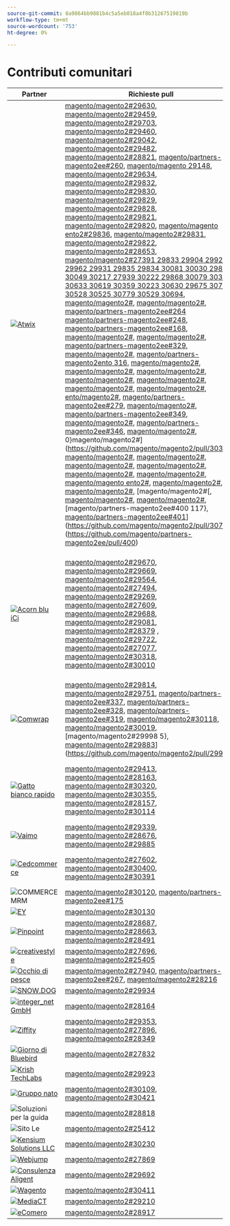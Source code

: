 ```yaml
---
source-git-commit: 8a9864bb9881b4c5a5eb018a4f8b31267519819b
workflow-type: tm+mt
source-wordcount: '753'
ht-degree: 0%

---
```

# Contributi comunitari

| Partner | Richieste pull | Problemi GitHub correlati |
| ------- | ------- | ------- |
| <a target="_blank" href="https://partners.magento.com/portal/directory/?query=Atwix"><img alt="Atwix" src="https://avatars3.githubusercontent.com/t/2617739?s=400&v=4"></a> | [magento/magento2#29630](https://github.com/magento/magento2/pull/29630), [magento/magento2#29459](https://github.com/magento/magento2/pull/29459), [magento/magento2#29703](https://github.com/magento/magento2/pull/29703), [magento/magento2#29460](https://github.com/magento/magento2/pull/29460), [magento/magento2#29042](https://github.com/magento/magento2/pull/29042), [magento/magento2#29482](https://github.com/magento/magento2/pull/29482), [magento/magento2#28821](https://github.com/magento/magento2/pull/28821), [magento/partners-magento2ee#260](https://github.com/magento/partners-magento2ee/pull/260), [magento/magento 29148](https://github.com/magento/magento2/pull/29148), [magento/magento2#29634](https://github.com/magento/magento2/pull/29634), [magento/magento2#29832](https://github.com/magento/magento2/pull/29832), [magento/magento2#29830](https://github.com/magento/magento2/pull/29830), [magento/magento2#29829](https://github.com/magento/magento2/pull/29829), [magento/magento2#29828](https://github.com/magento/magento2/pull/29828), [magento/magento2#29821](https://github.com/magento/magento2/pull/29821), [magento/magento2#29820](https://github.com/magento/magento2/pull/29820), [magento/magento ento2#29836](https://github.com/magento/magento2/pull/29836), [magento/magento2#29831](https://github.com/magento/magento2/pull/29831), [magento/magento2#29822](https://github.com/magento/magento2/pull/29822), [magento/magento2#28653](https://github.com/magento/magento2/pull/28653), [magento/magento2#27391 29833 29904 29929 29962 29931 29835 29834 30081 30030 29827 30049 30217 27939 30222 29868 30079 30317 30633 30619 30359 30223 30630 29675 30777 30528 30525 30779 30529 30694](https://github.com/magento/magento2/pull/27391), [magento/magento2#](https://github.com/magento/magento2/pull/29833), [magento/magento2#](https://github.com/magento/magento2/pull/29904), [magento/partners-magento2ee#264](https://github.com/magento/partners-magento2ee/pull/264) [magento/partners-magento2ee#248](https://github.com/magento/partners-magento2ee/pull/248), [magento/partners-magento2ee#168](https://github.com/magento/partners-magento2ee/pull/168), [magento/magento2#](https://github.com/magento/magento2/pull/29929), [magento/magento2#](https://github.com/magento/magento2/pull/29962), [magento/partners-magento2ee#329](https://github.com/magento/partners-magento2ee/pull/329), [magento/magento2#](https://github.com/magento/magento2/pull/29931), [magento/partners-magento2ento 316](https://github.com/magento/partners-magento2ee/pull/316), [magento/magento2#](https://github.com/magento/magento2/pull/29835), [magento/magento2#](https://github.com/magento/magento2/pull/29834), [magento/magento2#](https://github.com/magento/magento2/pull/30081), [magento/magento2#](https://github.com/magento/magento2/pull/30030), [magento/magento2#](https://github.com/magento/magento2/pull/29827), [magento/magento2#](https://github.com/magento/magento2/pull/30049), [magento/magento2#](https://github.com/magento/magento2/pull/30217), [ ento/magento2#](https://github.com/magento/magento2/pull/27939), [magento/partners-magento2ee#279](https://github.com/magento/partners-magento2ee/pull/279), [magento/magento2#](https://github.com/magento/magento2/pull/30222), [magento/partners-magento2ee#349](https://github.com/magento/partners-magento2ee/pull/349), [magento/magento2#](https://github.com/magento/magento2/pull/29868), [magento/partners-magento2ee#346](https://github.com/magento/partners-magento2ee/pull/346), [magento/magento2#](https://github.com/magento/magento2/pull/30079), 0}magento/magento2#](https://github.com/magento/magento2/pull/30317), [magento/magento2#](https://github.com/magento/magento2/pull/30633), [magento/magento2#](https://github.com/magento/magento2/pull/30619), [magento/magento2#](https://github.com/magento/magento2/pull/30359), [magento/magento2#](https://github.com/magento/magento2/pull/30223), [magento/magento2#](https://github.com/magento/magento2/pull/30630), [magento/magento2#](https://github.com/magento/magento2/pull/29675), [magento/magento ento2#](https://github.com/magento/magento2/pull/30777), [magento/magento2#](https://github.com/magento/magento2/pull/30528), [magento/magento2#](https://github.com/magento/magento2/pull/30525), [magento/magento2#[, [magento/magento2#](https://github.com/magento/magento2/pull/30529), [magento/magento2#](https://github.com/magento/magento2/pull/30694), [magento/partners-magento2ee#400 117}, [magento/partners-magento2ee#401](https://github.com/magento/partners-magento2ee/pull/401)](https://github.com/magento/magento2/pull/30779)](https://github.com/magento/partners-magento2ee/pull/400) | [magento/magento2#29649](https://github.com/magento/magento2/issues/29649), [magento/magento2#29712](https://github.com/magento/magento2/issues/29712), [magento/magento2#29501](https://github.com/magento/magento2/issues/29501), [magento/magento2#29145](https://github.com/magento/magento2/issues/29145), [magento/magento2#29500](https://github.com/magento/magento2/issues/29500), [magento/magento2#28520](https://github.com/magento/magento2/issues/28520), [magento/magento2#28558](https://github.com/magento/magento2/issues/28558), [magento/magento2#29648](https://github.com/magento/magento2/issues/29648), [magento/magento2#29843](https://github.com/magento/magento2/issues/29843) , [magento/magento2#29845](https://github.com/magento/magento2/issues/29845), [magento/magento2#29846](https://github.com/magento/magento2/issues/29846), [magento/magento2#29847](https://github.com/magento/magento2/issues/29847), [magento/magento2#29824](https://github.com/magento/magento2/issues/29824), [magento/magento2#29823](https://github.com/magento/magento2/issues/29823), [magento/magento2#29841](https://github.com/magento/magento2/issues/29841), [magento/magento2#29844](https://github.com/magento/magento2/issues/29844), [magento/magento2#29825{3 3}, [magento/magento2#29531](https://github.com/magento/magento2/issues/29531), [magento/magento2#29601](https://github.com/magento/magento2/issues/29601), [magento/magento2#29839 28551 29940 29982 29941 29842 29838 30103 30032 29848 30058 30031 30061 30561 30469 30468 30372 30683 30624 29168 30783 30916 30917 30782 30926 30625 30474](https://github.com/magento/magento2/issues/29839), [magento/partners-magento2ee#](https://github.com/magento/partners-magento2ee/issues/28551), [magento/magento2#](https://github.com/magento/magento2/issues/29940), [magento/magento2#](https://github.com/magento/magento2/issues/29982), [magento/magento2#](https://github.com/magento/magento2/issues/29941), [magento/magento2#](https://github.com/magento/magento2/issues/29842), [magento/magento2#](https://github.com/magento/magento2/issues/29838), [magento/magento2#](https://github.com/magento/magento2/issues/30103), [magento/magento2#](https://github.com/magento/magento2/issues/30032), [magento/magento2#](https://github.com/magento/magento2/issues/29848), [magento/magento2#](https://github.com/magento/magento2/issues/30058), [magento/magento2#](https://github.com/magento/magento2/issues/30031), [magento/magento2#](https://github.com/magento/magento2/issues/30061), [magento/magento/magento ento2#](https://github.com/magento/magento2/issues/30561), [magento/magento2#](https://github.com/magento/magento2/issues/30469), [magento/magento2#](https://github.com/magento/magento2/issues/30468), [magento/magento2#](https://github.com/magento/magento2/issues/30372), [magento/magento2#](https://github.com/magento/magento2/issues/30683), [magento/magento2#](https://github.com/magento/magento2/issues/30624), [magento/magento2#](https://github.com/magento/magento2/issues/29168), [magento/magento2#](https://github.com/magento/magento2/issues/30783), [magento/magento2#](https://github.com/magento/magento2/issues/30916), [magento/magento2#](https://github.com/magento/magento2/issues/30917), [magento/magento2#](https://github.com/magento/magento2/issues/30782), [magento/magento2#](https://github.com/magento/magento2/issues/30926), [magento/magento2#](https://github.com/magento/magento2/issues/30625), [magento/partners-magento2ee#](https://github.com/magento/partners-magento2ee/issues/30474), [magento/partners-magento2ee#410](https://github.com/magento/partners-magento2ee/issues/410)](https://github.com/magento/magento2/issues/29825) |
| <a target="_blank" href="https://solutionpartners.adobe.com/s/directory/detail/blue+acorn+ici"><img alt="Acorn blu iCi" src="https://avatars0.githubusercontent.com/t/2916141?s=400&v=4"></a> | [magento/magento2#29670](https://github.com/magento/magento2/pull/29670), [magento/magento2#29669](https://github.com/magento/magento2/pull/29669), [magento/magento2#29564](https://github.com/magento/magento2/pull/29564), [magento/magento2#27494](https://github.com/magento/magento2/pull/27494), [magento/magento2#29269](https://github.com/magento/magento2/pull/29269), [magento/magento2#27609](https://github.com/magento/magento2/pull/27609), [magento/magento2#29688](https://github.com/magento/magento2/pull/29688), [magento/magento2#29081](https://github.com/magento/magento2/pull/29081), [magento/magento2#28379](https://github.com/magento/magento2/pull/28379) , [magento/magento2#29722](https://github.com/magento/magento2/pull/29722), [magento/magento2#27077](https://github.com/magento/magento2/pull/27077), [magento/magento2#30318](https://github.com/magento/magento2/pull/30318), [magento/magento2#30010](https://github.com/magento/magento2/pull/30010) | [magento/magento2#29672](https://github.com/magento/magento2/issues/29672), [magento/magento2#29673](https://github.com/magento/magento2/issues/29673), [magento/magento2#29679](https://github.com/magento/magento2/issues/29679), [magento/magento2#29537](https://github.com/magento/magento2/issues/29537), [magento/magento2#25595](https://github.com/magento/magento2/issues/25595), [magento/magento2#29689](https://github.com/magento/magento2/issues/29689), [magento/magento2#28154](https://github.com/magento/magento2/issues/28154), [magento/magento2#28428](https://github.com/magento/magento2/issues/28428), [magento/magento2#27397](https://github.com/magento/magento2/issues/27397) , [magento/magento2#29729](https://github.com/magento/magento2/issues/29729), [magento/magento2#29558](https://github.com/magento/magento2/issues/29558), [magento/magento2#25110](https://github.com/magento/magento2/issues/25110), [magento/magento2#25886](https://github.com/magento/magento2/issues/25886), [magento/magento2#28286](https://github.com/magento/magento2/issues/28286), [magento/magento2#30009](https://github.com/magento/magento2/issues/30009) |
| <a target="_blank" href="https://partners.magento.com/portal/directory/?query=Comwrap"><img alt="Comwrap" src="https://avatars3.githubusercontent.com/t/2637428?s=400&v=4"></a> | [magento/magento2#29814](https://github.com/magento/magento2/pull/29814), [magento/magento2#29751](https://github.com/magento/magento2/pull/29751), [magento/partners-magento2ee#337](https://github.com/magento/partners-magento2ee/pull/337), [magento/partners-magento2ee#328](https://github.com/magento/partners-magento2ee/pull/328), [magento/partners-magento2ee#319](https://github.com/magento/partners-magento2ee/pull/319), [magento/magento2#30118](https://github.com/magento/magento2/pull/30118), [magento/magento2#30019](https://github.com/magento/magento2/pull/30019), [magento/magento2#29998 5}, [magento/magento2#29883](https://github.com/magento/magento2/pull/29883)](https://github.com/magento/magento2/pull/29998) | [magento/magento2#29718](https://github.com/magento/magento2/issues/29718), [magento/magento2#29372](https://github.com/magento/magento2/issues/29372), [magento/magento2#29927](https://github.com/magento/magento2/issues/29927), [magento/magento2#29930](https://github.com/magento/magento2/issues/29930), [magento/magento2#29926](https://github.com/magento/magento2/issues/29926), [magento/magento2#29880](https://github.com/magento/magento2/issues/29880) |
| <a target="_blank" href="https://solutionpartners.adobe.com/s/directory/detail/fast+white+cat"><img alt="Gatto bianco rapido" src="https://avatars0.githubusercontent.com/t/3579504?s=400&v=4"></a> | [magento/magento2#29413](https://github.com/magento/magento2/pull/29413), [magento/magento2#28163](https://github.com/magento/magento2/pull/28163), [magento/magento2#30320](https://github.com/magento/magento2/pull/30320), [magento/magento2#30355](https://github.com/magento/magento2/pull/30355), [magento/magento2#28157](https://github.com/magento/magento2/pull/28157), [magento/magento2#30114](https://github.com/magento/magento2/pull/30114) | [magento/magento2#24060](https://github.com/magento/magento2/issues/24060), [magento/magento2#13401](https://github.com/magento/magento2/issues/13401), [magento/magento2#11175](https://github.com/magento/magento2/issues/11175), [magento/magento2#30296](https://github.com/magento/magento2/issues/30296), [magento/magento2#22503](https://github.com/magento/magento2/issues/22503), [magento/magento2#24091](https://github.com/magento/magento2/issues/24091), [magento/magento2#30073](https://github.com/magento/magento2/issues/30073) |
| <a target="_blank" href="https://partners.magento.com/portal/directory/?query=Vaimo"><img alt="Vaimo" src="https://avatars0.githubusercontent.com/t/2617778?s=400&v=4"></a> | [magento/magento2#29339](https://github.com/magento/magento2/pull/29339), [magento/magento2#28676](https://github.com/magento/magento2/pull/28676), [magento/magento2#29885](https://github.com/magento/magento2/pull/29885) | [magento/magento2#28633](https://github.com/magento/magento2/issues/28633), [magento/magento2#29890](https://github.com/magento/magento2/issues/29890) |
| <a target="_blank" href="https://partners.magento.com/portal/directory/?query=Cedcommerce"><img alt="Cedcommerce" src="https://avatars2.githubusercontent.com/t/3028824?s=400&v=4"></a> | [magento/magento2#27602](https://github.com/magento/magento2/pull/27602), [magento/magento2#30400](https://github.com/magento/magento2/pull/30400), [magento/magento2#30391](https://github.com/magento/magento2/pull/30391) | [magento/magento2#27350](https://github.com/magento/magento2/issues/27350), [magento/magento2#30361](https://github.com/magento/magento2/issues/30361), [magento/magento2#30362](https://github.com/magento/magento2/issues/30362), [magento/magento2#30255](https://github.com/magento/magento2/issues/30255) |
| <img alt="COMMERCE MRM" src="https://avatars0.githubusercontent.com/t/3714179?s=400&v=4"></a> | [magento/magento2#30120](https://github.com/magento/magento2/pull/30120), [magento/partners-magento2ee#175](https://github.com/magento/partners-magento2ee/pull/175) | [magento/magento2#30133](https://github.com/magento/magento2/issues/30133), [magento/partners-magento2ee#26943](https://github.com/magento/partners-magento2ee/issues/26943) |
| <a target="_blank" href="https://partners.magento.com/portal/directory/?query=EY"><img alt="EY" src="https://avatars1.githubusercontent.com/t/3415735?s=400&v=4"></a> | [magento/magento2#30130](https://github.com/magento/magento2/pull/30130) |  |
| <a target="_blank" href="https://partners.magento.com/portal/directory/?query=Pinpoint"><img alt="Pinpoint" src="https://avatars1.githubusercontent.com/t/2617766?s=400&v=4"></a> | [magento/magento2#28687](https://github.com/magento/magento2/pull/28687), [magento/magento2#28663](https://github.com/magento/magento2/pull/28663), [magento/magento2#28491](https://github.com/magento/magento2/pull/28491) | [magento/magento2#8538](https://github.com/magento/magento2/issues/8538), [magento/magento2#28479](https://github.com/magento/magento2/issues/28479), [magento/magento2#28186](https://github.com/magento/magento2/issues/28186) |
| <a target="_blank" href="https://partners.magento.com/portal/directory/?query=creativestyle"><img alt="creativestyle" src="https://avatars1.githubusercontent.com/t/3230856?s=400&v=4"></a> | [magento/magento2#27696](https://github.com/magento/magento2/pull/27696), [magento/magento2#25405](https://github.com/magento/magento2/pull/25405) | [magento/magento2#29553](https://github.com/magento/magento2/issues/29553), [magento/magento2#25399](https://github.com/magento/magento2/issues/25399) |
| <a target="_blank" href="https://partners.magento.com/portal/directory/?query=Fisheye"><img alt="Occhio di pesce" src="https://avatars1.githubusercontent.com/t/3171724?s=400&v=4"></a> | [magento/magento2#27940](https://github.com/magento/magento2/pull/27940), [magento/partners-magento2ee#267](https://github.com/magento/partners-magento2ee/pull/267), [magento/magento2#28216](https://github.com/magento/magento2/pull/28216) | [magento/magento2#29555](https://github.com/magento/magento2/issues/29555), [magento/magento2#13440](https://github.com/magento/magento2/issues/13440) |
| <a target="_blank" href="https://partners.magento.com/portal/directory/?query=SNOW.DOG"><img alt="SNOW.DOG" src="https://avatars1.githubusercontent.com/t/2617771?s=400&v=4"></a> | [magento/magento2#29934](https://github.com/magento/magento2/pull/29934) | [magento/magento2#29933](https://github.com/magento/magento2/issues/29933) |
| <a target="_blank" href="https://solutionpartners.adobe.com/s/directory/detail/integer_net+gmbh"><img alt="integer_net GmbH" src="https://avatars0.githubusercontent.com/t/3161792?s=400&v=4"></a> | [magento/magento2#28164](https://github.com/magento/magento2/pull/28164) | [magento/magento2#29585](https://github.com/magento/magento2/issues/29585) |
| <a target="_blank" href="https://partners.magento.com/portal/directory/?query=Ziffity"><img alt="Ziffity" src="https://avatars1.githubusercontent.com/t/3432500?s=400&v=4"></a> | [magento/magento2#29353](https://github.com/magento/magento2/pull/29353), [magento/magento2#27896](https://github.com/magento/magento2/pull/27896), [magento/magento2#28349](https://github.com/magento/magento2/pull/28349) | [magento/magento2#29194](https://github.com/magento/magento2/issues/29194), [magento/magento2#29098](https://github.com/magento/magento2/issues/29098) |
| <a target="_blank" href="https://solutionpartners.adobe.com/s/directory/detail/bluebird+day"><img alt="Giorno di Bluebird" src="https://avatars3.githubusercontent.com/t/3537205?s=400&v=4"></a> | [magento/magento2#27832](https://github.com/magento/magento2/pull/27832) | [magento/magento2#11998](https://github.com/magento/magento2/issues/11998), [magento/magento2#27500](https://github.com/magento/magento2/issues/27500) |
| <a target="_blank" href="https://solutionpartners.adobe.com/s/directory/detail/krish+technolabs"><img alt="Krish TechLabs" src="https://avatars0.githubusercontent.com/t/2849637?s=400&v=4"></a> | [magento/magento2#29923](https://github.com/magento/magento2/pull/29923) | [magento/magento2#29920](https://github.com/magento/magento2/issues/29920) |
| <a target="_blank" href="https://solutionpartners.adobe.com/s/directory/detail/born+group"><img alt="Gruppo nato" src="https://avatars1.githubusercontent.com/t/3879151?s=400&v=4"></a> | [magento/magento2#30109](https://github.com/magento/magento2/pull/30109), [magento/magento2#30421](https://github.com/magento/magento2/pull/30421) | [magento/magento2#30125](https://github.com/magento/magento2/issues/30125) |
| <img alt="Soluzioni per la guida" src="https://avatars2.githubusercontent.com/t/3888698?s=400&v=4"></a> | [magento/magento2#28818](https://github.com/magento/magento2/pull/28818) | [magento/magento2#29546](https://github.com/magento/magento2/issues/29546) |
| <img alt="Sito Le" src="https://avatars3.githubusercontent.com/t/3649033?s=400&v=4"></a> | [magento/magento2#25412](https://github.com/magento/magento2/pull/25412) | [magento/magento2#25411](https://github.com/magento/magento2/issues/25411) |
| <a target="_blank" href="https://solutionpartners.adobe.com/s/directory/detail/kensium"><img alt="Kensium Solutions LLC" src="https://avatars2.githubusercontent.com/t/3158707?s=400&v=4"></a> | [magento/magento2#30230](https://github.com/magento/magento2/pull/30230) | [magento/magento2#30179](https://github.com/magento/magento2/issues/30179) |
| <a target="_blank" href="https://partners.magento.com/portal/directory/?query=Webjump"><img alt="Webjump" src="https://avatars3.githubusercontent.com/t/2849617?s=400&v=4"></a> | [magento/magento2#27869](https://github.com/magento/magento2/pull/27869) | [magento/magento2#27866](https://github.com/magento/magento2/issues/27866) |
| <a target="_blank" href="https://solutionpartners.adobe.com/s/directory/detail/aligent+consulting"><img alt="Consulenza Aligent" src="https://avatars3.githubusercontent.com/t/2686050?s=400&v=4"></a> | [magento/magento2#29692](https://github.com/magento/magento2/pull/29692) | [magento/magento2#30243](https://github.com/magento/magento2/issues/30243) |
| <a target="_blank" href="https://partners.magento.com/portal/directory/?query=Wagento"><img alt="Wagento" src="https://avatars0.githubusercontent.com/t/2617781?s=400&v=4"></a> | [magento/magento2#30411](https://github.com/magento/magento2/pull/30411) | [magento/magento2#30408](https://github.com/magento/magento2/issues/30408) |
| <a target="_blank" href="https://partners.magento.com/portal/directory/?query=MediaCT"><img alt="MediaCT" src="https://avatars3.githubusercontent.com/t/2617762?s=400&v=4"></a> | [magento/magento2#29210](https://github.com/magento/magento2/pull/29210) | [magento/magento2#29515](https://github.com/magento/magento2/issues/29515) |
| <a target="_blank" href="https://partners.magento.com/portal/directory/?query=eComero"><img alt="eComero" src="https://avatars0.githubusercontent.com/t/3942626?s=400&v=4"></a> | [magento/magento2#28917](https://github.com/magento/magento2/pull/28917) | [magento/magento2#29656](https://github.com/magento/magento2/issues/29656) |
